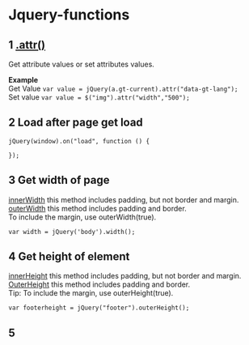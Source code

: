 # Jquery-functions

## 1 [.attr()](https://www.w3schools.com/jquery/html_attr.asp)
Get attribute values or set attributes values.

**Example**  
Get Value ```var value = jQuery(a.gt-current).attr("data-gt-lang");```  
Set value ```var value = $("img").attr("width","500");```

## 2 Load after page get load
```
jQuery(window).on("load", function () {

});
```
## 3 Get width of page
[innerWidth](https://www.w3schools.com/jquery/html_innerwidth.asp) this method includes padding, but not border and margin.  
[outerWidth](https://www.w3schools.com/jquery/html_outerwidth.asp)  this method includes padding and border.  
 To include the margin, use outerWidth(true).  
```
var width = jQuery('body').width();
```

## 4 Get height of element
[innerHeight](https://www.w3schools.com/jquery/html_innerheight.asp) this method includes padding, but not border and margin.   
[OuterHeight](https://www.w3schools.com/jquery/html_outerheight.asp) this method includes padding and border.  
Tip: To include the margin, use outerHeight(true). 
```
var footerheight = jQuery("footer").outerHeight();
```

## 5 
